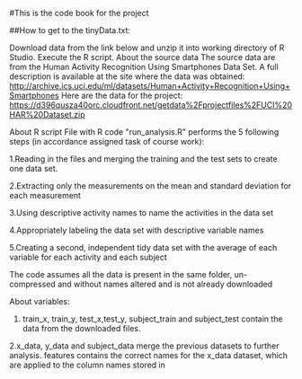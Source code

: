 #This is the code book for the project

##How to get to the tinyData.txt:

Download data from the link below and unzip it into working directory of R Studio.
Execute the R script.
About the source data
The source data are from the Human Activity Recognition Using Smartphones Data Set. A full description is available at the site where the data was obtained: http://archive.ics.uci.edu/ml/datasets/Human+Activity+Recognition+Using+Smartphones Here are the data for the project: https://d396qusza40orc.cloudfront.net/getdata%2Fprojectfiles%2FUCI%20HAR%20Dataset.zip

About R script
File with R code "run_analysis.R" performs the 5 following steps (in accordance assigned task of course work):

1.Reading in the files and merging the training and the test sets to create one data set.

2.Extracting only the measurements on the mean and standard deviation for each measurement

3.Using descriptive activity names to name the activities in the data set

4.Appropriately labeling the data set with descriptive variable names

5.Creating a second, independent tidy data set with the average of each variable for each activity and each subject

The code assumes all the data is present in the same folder, un-compressed and without names altered and is not already downloaded

About variables:

1. train_x, train_y, test_x,test_y, subject_train and subject_test contain the data from the downloaded files.

2.x_data, y_data and subject_data merge the previous datasets to further analysis.
features contains the correct names for the x_data dataset, which are applied to the column names stored in